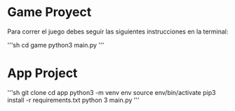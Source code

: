 # Game Proyect

Para correr el juego debes seguir las siguientes instrucciones en la terminal:

'''sh
cd game
python3 main.py
'''


# App Project

'''sh
git clone
cd app
python3 -m venv env
source env/bin/activate
pip3 install -r requirements.txt
python 3 main.py
'''